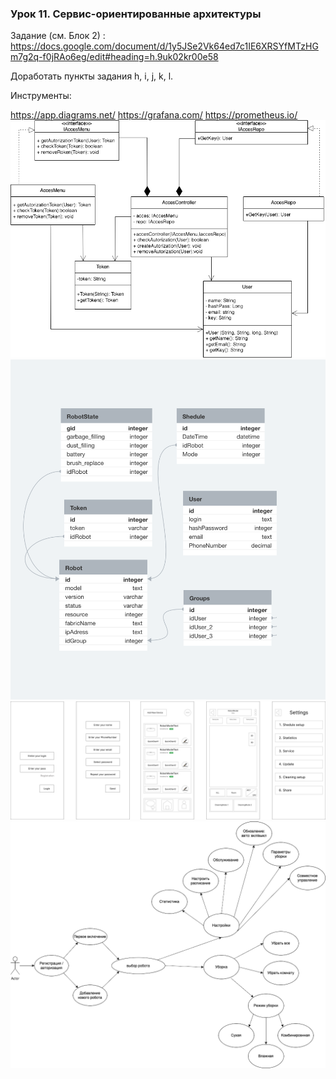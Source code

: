 ### Урок 11. Сервис-ориентированные архитектуры
Задание (см. Блок 2) : https://docs.google.com/document/d/1y5JSe2Vk64ed7c1IE6XRSYfMTzHGm7g2q-f0jRAo6eg/edit#heading=h.9uk02kr00e58

Доработать пункты задания h, i, j, k, l.

Инструменты:

https://app.diagrams.net/
https://grafana.com/
https://prometheus.io/
![Дз](autorization.png)
![Дз](ERD.png)
![Дз](UI.png)
![Дз](usecase.png)